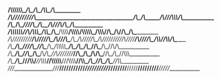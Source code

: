 __/\\\\\\\\\\\\\________________________________________________________________________________________________/\\\________/\\\__/\\\\\_____/\\\___________         
 _\/\\\/////////\\\___________________________________/\\\______________________________________________________\/\\\_____/\\\//__\/\\\\\\___\/\\\___________        
  _\/\\\_______\/\\\__________________________________\///___________________________________/\\\________________\/\\\__/\\\//_____\/\\\/\\\__\/\\\___________       
   _\/\\\\\\\\\\\\\/___/\\/\\\\\\\______/\\\\\__________/\\\_____/\\\\\\\\______/\\\\\\\\__/\\\\\\\\\\\___________\/\\\\\\//\\\_____\/\\\//\\\_\/\\\___________      
    _\/\\\/////////____\/\\\/////\\\___/\\\///\\\_______\/\\\___/\\\/////\\\___/\\\//////__\////\\\////____________\/\\\//_\//\\\____\/\\\\//\\\\/\\\___________     
     _\/\\\_____________\/\\\___\///___/\\\__\//\\\______\/\\\__/\\\\\\\\\\\___/\\\____________\/\\\________________\/\\\____\//\\\___\/\\\_\//\\\/\\\___________    
      _\/\\\_____________\/\\\_________\//\\\__/\\\___/\\_\/\\\_\//\\///////___\//\\\___________\/\\\_/\\____________\/\\\_____\//\\\__\/\\\__\//\\\\\\___________   
       _\/\\\_____________\/\\\__________\///\\\\\/___\//\\\\\\___\//\\\\\\\\\\__\///\\\\\\\\____\//\\\\\_____________\/\\\______\//\\\_\/\\\___\//\\\\\___________  
        _\///______________\///_____________\/////______\//////_____\//////////_____\////////______\/////______________\///________\///__\///_____\/////____________ 
